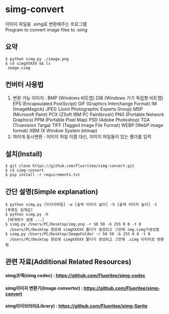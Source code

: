 # simg-convert
이미지 파일을 .simg로 변환해주는 프로그램   
Program to convert image files to .simg 


## 요약
```shell
$ python simg.py ./image.png
$ cd simgXXXXX && ls
 image.simg
```

## 컨버터 사용법
1. 변환 가능 이미지 : BMP (Windows 비트맵)
DIB (Windows 기기 독립형 비트맵)
EPS (Encapsulated PostScript)
GIF (Graphics Interchange Format)
IM (ImageMagick)
JPEG (Joint Photographic Experts Group)
MSP (Microsoft Paint)
PCX (ZSoft IBM PC Paintbrush)
PNG (Portable Network Graphics)
PPM (Portable Pixel Map)
PSD (Adobe Photoshop)
TGA (Truevision Targa)
TIFF (Tagged Image File Format)
WEBP (WebP image format)
XBM (X Window System bitmap)
2. 여러개 동시변환 : 이미지 파일 이름 대신, 이미지 파일들이 있는 폴더를 입력

## 설치(Install)
```shell
$ git clone https://github.com/Fluoritee/simg-convert.git
$ cd simg-convert
$ pip install -r requirements.txt

```
## 간단 설명(Simple explanation)
```shell
$ python simg.py [이지지파일] -w [출력 이미지 넓이] -h [출력 이미지 높이] -t [투명도 임계값]
$ python simg.py -h 
 [매개변수 설명 ...]
$ simg.py /Users/PC/Desktop/img.png -r 50 50 -b 255 0 0 -t 0
  /Users/PC/Desktop 경로에 simgXXXXX 폴더가 생성되고 그안에 img.simg가생성됨
$ simg.py /Users/PC/Desktop/ImageFolder -r 50 50 -b 255 0 0 -t 0
  /Users/PC/Desktop 경로에 simgXXXXX 폴더가 생성되고 그안에 .simg 이미지로 변환됨
```

## 관련 자료(Additional Related Resources)
#### simg코덱(simg codec) : https://github.com/Fluoritee/simg-codec
#### simg이미지 변환기(Image convertor) : https://github.com/Fluoritee/simg-convert
#### simg라이브러리(Library) : https://github.com/Fluoritee/simg-Sprite



